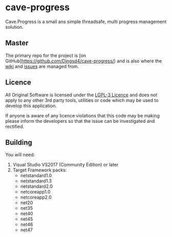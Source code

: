 # cave-progress

Cave.Progress is a small ans simple threadsafe, multi progress management solution.

## Master 

The primary repo for the project is [on GitHub]https://github.com/Dingsd4/cave-progress/) and is also where the [wiki](https://github.com/Dingsd4/cave-progress/wiki) and [issues](https://github.com/Dingsd4/cave-progress/issues) are managed from.

## Licence

All Original Software is licensed under the [LGPL-3 Licence](https://github.com/Dingsd4/cave-progress/blob/master/LICENSE) and does not apply to any other 3rd party tools, utilities or code which may be used to develop this application.

If anyone is aware of any licence violations that this code may be making please inform the developers so that the issue can be investigated and rectified.

## Building

You will need:

1. Visual Studio VS2017 (Community Edition) or later
2. Target Framework packs:
    * netstandard1.0
    * netstandard1.3
    * netstandard2.0
    * netcoreapp1.0
    * netcoreapp2.0
    * net20
    * net35
    * net40
    * net45
    * net46
    * net47